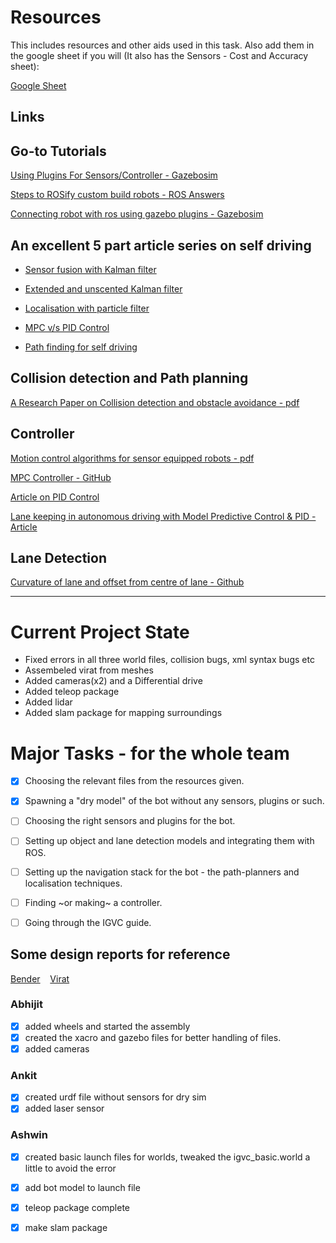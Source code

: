 # Resources
This includes resources and other aids used in this task. 
Also add them in the google sheet if you will (It also has the Sensors - Cost and Accuracy sheet):

[Google Sheet](https://docs.google.com/spreadsheets/d/1677pbPVrC0k_S-_Ag4LNA7e_MAPI6DYkt85SMPdUM4o/edit?usp=sharing)

## Links

Go-to Tutorials
---------------

[Using Plugins For Sensors/Controller - Gazebosim](http://gazebosim.org/tutorials?tut=ros_gzplugins)

[Steps to ROSify custom build robots - ROS Answers](https://answers.ros.org/question/270089/how-to-implement-ros-in-my-custom-made-robot/)

[Connecting robot with ros using gazebo plugins - Gazebosim](http://gazebosim.org/tutorials?tut=ros_gzplugins)

An excellent 5 part article series on self driving
--------------------------------------------------

* [Sensor fusion with Kalman filter](https://medium.com/@jonathan_hui/self-driving-object-tracking-intuition-and-the-math-behind-kalman-filter-657d11dd0a90)

* [Extended and unscented Kalman filter](https://medium.com/@jonathan_hui/self-driving-car-tracking-cars-with-extended-and-unscented-kalman-filter-ced448fd90e2)

* [Localisation with particle filter](https://medium.com/@jonathan_hui/tracking-a-self-driving-car-with-particle-filter-ef61f622a3e9)

* [MPC v/s PID Control](https://medium.com/@jonathan_hui/lane-keeping-in-autonomous-driving-with-model-predictive-control-50f06e989bc9)

* [Path finding for self driving](https://medium.com/@jonathan_hui/self-driving-car-path-planning-to-maneuver-the-traffic-ac63f5a620e2)

Collision detection and Path planning
-------------------------------------

[A Research Paper on Collision detection and obstacle avoidance - pdf](https://upcommons.upc.edu/bitstream/handle/2117/120371/tfm-noelia-llamazares-lvarez.pdf?sequence=1&isAllowed=y)

Controller
----------

[Motion control algorithms for sensor equipped robots - pdf](http://www-personal.umich.edu/~ykoren/uploads/Motion_control_algorithms_for_sensor-equipped_robots.pdf)

[MPC Controller - GitHub](https://github.com/Jeremy26/mpc-controller)

[Article on PID Control](https://medium.com/@jaems33/understanding-robot-motion-pid-control-8931899c31df)

[Lane keeping in autonomous driving with Model Predictive Control & PID - Article](https://medium.com/@jonathan_hui/lane-keeping-in-autonomous-driving-with-model-predictive-control-50f06e989bc9)

Lane Detection
--------------

[Curvature of lane and offset from centre of lane - Github](https://github.com/ftrang88/EC601-Fall2017-Seamless-Track-Detection/tree/master/Our_main_code)

------
# Current Project State

* Fixed errors in all three world files, collision bugs, xml syntax bugs etc
* Assembeled virat from meshes
* Added cameras(x2) and a Differential drive
* Added teleop package
* Added lidar
* Added slam package for mapping surroundings

# Major Tasks - for the whole team

- [x] Choosing the relevant files from the resources given.
- [x] Spawning a "dry model" of the bot without any sensors, plugins or such.
- [ ] Choosing the right sensors and plugins for the bot.
- [ ] Setting up object and lane detection models and integrating them with ROS.
- [ ] Setting up the navigation stack for the bot - the path-planners and localisation techniques.
- [ ] Finding ~or making~ a controller.  

- [ ] Going through the IGVC guide. 

## Some design reports for reference

[Bender](http://www.igvc.org/design/2019/12.pdf)&nbsp;&nbsp;&nbsp;&nbsp;[Virat](http://www.igvc.org/design/2019/23.pdf)

### Abhijit
- [x] added wheels and started the assembly
- [x] created the xacro and gazebo files for better handling of files.
- [x] added cameras 

### Ankit
- [x] created urdf file without sensors for dry sim
- [x] added laser sensor

### Ashwin
- [x] created basic launch files for worlds, tweaked the igvc_basic.world a little to avoid the error
- [x] add bot model to launch file
- [x] teleop package complete
- [x] make slam package

